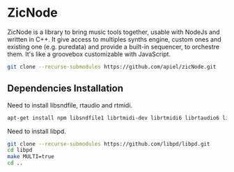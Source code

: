 # ZicNode

ZicNode is a library to bring music tools together, usable with NodeJs and written in C++. It give access to multiples synths engine, custom ones and existing one (e.g. puredata) and provide a built-in sequencer, to orchestre them. It's like a groovebox customizable with JavaScript.

```sh
git clone --recurse-submodules https://github.com/apiel/zicNode.git
```

## Dependencies Installation

Need to install libsndfile, rtaudio and rtmidi.

```sh
apt-get install npm libsndfile1 librtmidi-dev librtmidi6 librtaudio6 librtaudio-dev
```

Need to install libpd.

```sh
git clone --recurse-submodules https://github.com/libpd/libpd.git
cd libpd
make MULTI=true
cd ..
```
